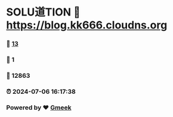 # SOLU道TION :link: https://blog.kk666.cloudns.org 
### :page_facing_up: [13](https://blog.kk666.cloudns.org/tag.html) 
### :speech_balloon: 1 
### :hibiscus: 12863 
### :alarm_clock: 2024-07-06 16:17:38 
### Powered by :heart: [Gmeek](https://github.com/Meekdai/Gmeek)
